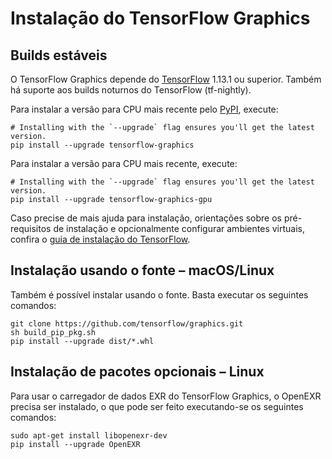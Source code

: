# Instalação do TensorFlow Graphics

## Builds estáveis

O TensorFlow Graphics depende do [TensorFlow](https://www.tensorflow.org/install) 1.13.1 ou superior. Também há suporte aos builds noturnos do TensorFlow (tf-nightly).

Para instalar a versão para CPU mais recente pelo [PyPI](https://pypi.org/project/tensorflow-graphics/), execute:

```shell
# Installing with the `--upgrade` flag ensures you'll get the latest version.
pip install --upgrade tensorflow-graphics
```

Para instalar a versão para CPU mais recente, execute:

```shell
# Installing with the `--upgrade` flag ensures you'll get the latest version.
pip install --upgrade tensorflow-graphics-gpu
```

Caso precise de mais ajuda para instalação, orientações sobre os pré-requisitos de instalação e opcionalmente configurar ambientes virtuais, confira o [guia de instalação do TensorFlow](https://www.tensorflow.org/install).

## Instalação usando o fonte – macOS/Linux

Também é possível instalar usando o fonte. Basta executar os seguintes comandos:

```shell
git clone https://github.com/tensorflow/graphics.git
sh build_pip_pkg.sh
pip install --upgrade dist/*.whl
```

## Instalação de pacotes opcionais – Linux

Para usar o carregador de dados EXR do TensorFlow Graphics, o OpenEXR precisa ser instalado, o que pode ser feito executando-se os seguintes comandos:

```
sudo apt-get install libopenexr-dev
pip install --upgrade OpenEXR
```
